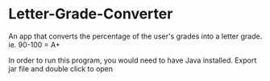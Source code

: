 # Letter-Grade-Converter

An app that converts the percentage of the user's grades into a letter grade.
ie. 90-100 = A+

In order to run this program, you would need to have Java installed.
Export jar file and double click to open
